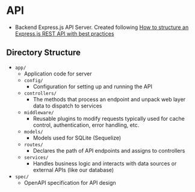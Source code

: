 # API

- Backend Express.js API Server. Created following [How to structure an Express.js REST API with best practices](https://blog.treblle.com/egergr/)

## Directory Structure

- `app/`
  - Application code for server
  - `config/`
    - Configuration for setting up and running the API
  - `controllers/`
    - The methods that process an endpoint and unpack web layer data to dispatch to services
  - `middleware/`
    - Reusable plugins to modify requests typically used for cache control, authentication, error handling, etc.
  - `models/`
    - Models used for SQLite (Sequelize)
  - `routes/`
    - Declares the path of API endpoints and assigns to controllers
  - `services/`
    - Handles business logic and interacts with data sources or external APIs (like our database)
- `spec/`
  - OpenAPI specification for API design
